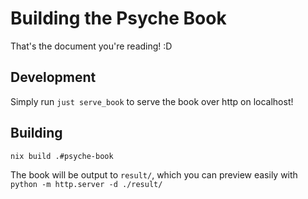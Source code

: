 # Building the Psyche Book

That's the document you're reading! :D

## Development

Simply run `just serve_book` to serve the book over http on localhost!

## Building

`nix build .#psyche-book`

The book will be output to `result/`, which you can preview easily with `python -m http.server -d ./result/`
